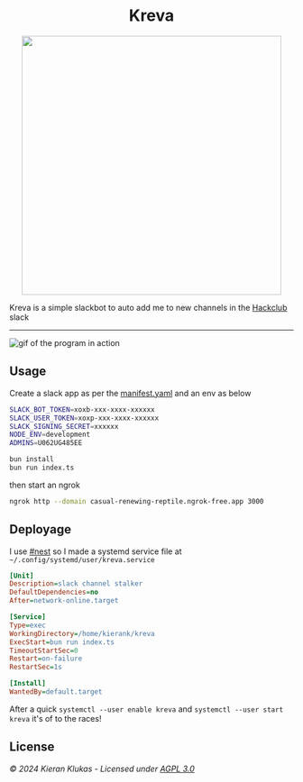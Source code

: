 <h1 align="center">Kreva</h1>

<p align="center">
  <img width="460" height="460" src="https://github.com/kcoderhtml/kreva/raw/master/.github/images/logo-rounded.png">
</p>

Kreva is a simple slackbot to auto add me to new channels in the [Hackclub](https://hackclub.com/slack/) slack

---

![gif of the program in action](https://github.com/kcoderhtml/kreva/raw/master/.github/images/out.gif)

## Usage

Create a slack app as per the [manifest.yaml](manifest.yaml) and an env as below  

```bash
SLACK_BOT_TOKEN=xoxb-xxx-xxxx-xxxxxx
SLACK_USER_TOKEN=xoxp-xxx-xxxx-xxxxxx
SLACK_SIGNING_SECRET=xxxxxx
NODE_ENV=development
ADMINS=U062UG485EE
```

```bash
bun install
bun run index.ts
```

then start an ngrok

```bash
ngrok http --domain casual-renewing-reptile.ngrok-free.app 3000
```

## Deployage

I use [#nest](https://www.hackclub.app/) so I made a systemd service file at `~/.config/systemd/user/kreva.service`

```ini
[Unit]
Description=slack channel stalker
DefaultDependencies=no
After=network-online.target

[Service]
Type=exec
WorkingDirectory=/home/kierank/kreva
ExecStart=bun run index.ts
TimeoutStartSec=0
Restart=on-failure
RestartSec=1s

[Install]
WantedBy=default.target
```

After a quick `systemctl --user enable kreva` and `systemctl --user start kreva` it's of to the races!

## License

_© 2024 Kieran Klukas - Licensed under [AGPL 3.0](LICENSE.md)_  